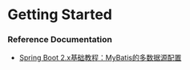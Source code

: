 # Getting Started

### Reference Documentation

* [Spring Boot 2.x基础教程：MyBatis的多数据源配置](https://blog.didispace.com/spring-boot-learning-21-3-9/)



